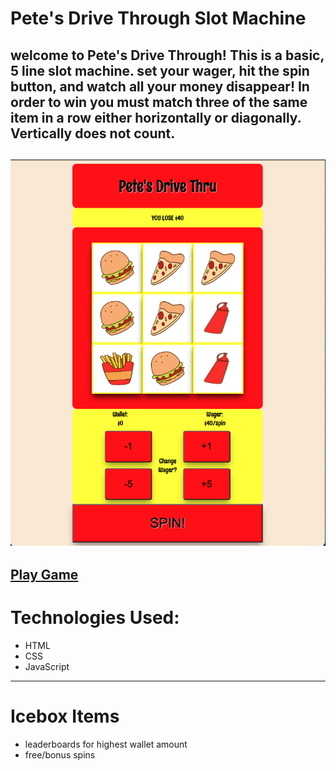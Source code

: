 # Pete's Drive Through Slot Machine

welcome to Pete's Drive Through! This is a basic, 5 line slot machine. set your wager, hit the spin button, and watch all your money disappear! In order to win you must match three of the same item in a row either horizontally or diagonally. Vertically does not count.
---
![Screenshot](https://github.com/petejacobs99/Unit-1-Project/blob/main/assets/Screenshot.png)
---
[Play Game](https://petejacobs99.github.io/Unit-1-Project/)
---
# Technologies Used:
- HTML
- CSS
- JavaScript
---
# Icebox Items
- leaderboards for highest wallet amount
- free/bonus spins
